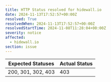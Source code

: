 ```yaml
---
title: HTTP Status resolved for hidewall.io
date: 2024-11-13T17:52:57+00:00Z
resolved: True
resolvedWhen: 2024-11-13T17:52:57+00:00Z
resolvedStartTime: 2024-11-08T11:28:04+00:00Z
severity: notice
affected:
  - hidewall.io
section: issue
---
```


| Expected Statuses | Actual Status  |
|-------------------|----------------|
| 200, 301, 302, 403 | 403 |
